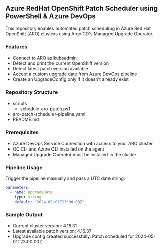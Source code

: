 ## Azure RedHat OpenShift Patch Scheduler using PowerShell & Azure DevOps
This repository enables automated patch scheduling in Azure Red Hat OpenShift (ARO) clusters using Argo CD's Managed Upgrade Operator.

### Features
- Connect to ARO as kubeadmin
- Detect and print the current OpenShift version
- Detect latest patch version available
- Accept a custom upgrade date from Azure DevOps pipeline
- Create an UpgradeConfig only if it doesn't already exist

### Repository Structure
 - scripts
   - schedule-aro-patch.ps1
 - aro-patch-scheduler-pipeline.yaml
 - README.md

### Prerequisites
- Azure DevOps Service Connection with access to your ARO cluster
- OC CLI and Azure CLI installed on the agent
- Managed Upgrade Operator must be installed in the cluster
  
### Pipeline Usage
Trigger the pipeline manually and pass a UTC date string:
```yaml
parameters:
  - name: upgradeDate
    type: string
    default: "2024-05-01T23:00:00Z"
```
### Sample Output 
- Current cluster version: 4.16.31
- Latest available patch version: 4.16.37
- Upgrade config created successfully. Patch scheduled for 2024-05-01T23:00:00Z
